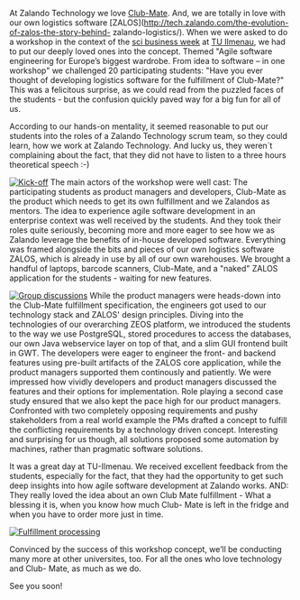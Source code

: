 <!--
.. title: Technology meets TU Ilmenau - Development à la Club-Mate Style
.. slug: technology-meets-tu-ilmenau-development-a-la-club-mate-style
.. date: 2013-06-13 09:59:40
.. tags: development,events,logistics,product-management,scrum,students,workshop
.. author: Marcus Daute
.. image: tu-ilmenau-2013_teaser.jpg
-->

At Zalando Technology we love [Club-Mate](http://www.clubmate.de/). And, we
are totally in love with our own logistics software
[ZALOS](http://tech.zalando.com/the-evolution-of-zalos-the-story-behind-
zalando-logistics/). When we were asked to do a workshop in the context of the
[sci business week](http://www.sci-business-week.de/) at [TU
Ilmenau](http://www.tu-ilmenau.de/), we had to put our deeply loved ones into
the concept. Themed "Agile software engineering for Europe’s biggest wardrobe.
From idea to software – in one workshop" we challenged 20 participating
students: "Have you ever thought of developing logistics software for the
fulfillment of Club-Mate?" This was a felicitous surprise, as we could read
from the puzzled faces of the students - but the confusion quickly paved way
for a big fun for all of us.

<!-- TEASER_END -->

According to our hands-on mentality, it seemed
reasonable to put our students into the roles of a Zalando Technology scrum
team, so they could learn, how we work at Zalando Technology. And lucky us,
they weren`t complaining about the fact, that they did not have to listen to a
three hours theoretical speech :-)

[![Kick-off](/files/2013/06/DSCN4311.jpg)](/files/2013/06/DSCN4311.jpg) The
main actors of the workshop were well cast: The participating students as
product managers and developers, Club-Mate as the product which needs to get
its own fulfillment and we Zalandos as mentors. The idea to experience agile
software development in an enterprise context was well received by the
students. And they took their roles quite seriously, becoming more and more
eager to see how we as Zalando leverage the benefits of in-house developed
software. Everything was framed alongside the bits and pieces of our own
logistics software ZALOS, which is already in use by all of our own
warehouses. We brought a handful of laptops, barcode scanners, Club-Mate, and
a "naked" ZALOS application for the students - waiting for new features.

[![Group discussions](/files/2013/06/DSCN4332.jpg)](/files/2013/06/DSCN4332.jpg)
While the product managers were heads-down into the Club-Mate
fulfillment specification, the engineers got used to our technology stack and
ZALOS' design principles. Diving into the technologies of our overarching ZEOS
platform, we introduced the students to the way we use PostgreSQL, stored
procedures to access the databases, our own Java webservice layer on top of
that, and a slim GUI frontend built in GWT. The developers were eager to
engineer the front- and backend features using pre-built artifacts of the
ZALOS core application, while the product managers supported them continously
and patiently. We were impressed how vividly developers and product managers
discussed the features and their options for implementation. Role playing a
second case study ensured that we also kept the pace high for our product
managers. Confronted with two completely opposing requirements and pushy
stakeholders from a real world example the PMs drafted a concept to fulfill
the conflicting requirements by a technology driven concept. Interesting and
surprising for us though, all solutions proposed some automation by machines,
rather than pragmatic software solutions.

It was a great day at TU-Ilmenau. We
received excellent feedback from the students, especially for the fact, that
they had the opportunity to get such deep insights into how agile software
development at Zalando works. AND: They really loved the idea about an own
Club Mate fulfillment - What a blessing it is, when you know how much Club-
Mate is left in the fridge and when you have to order more just in time.

[![Fulfillment processing](/files/2013/06/DSCN4326.jpg)](/files/2013/06/DSCN4326.jpg)

Convinced by the success of this workshop concept, we’ll be conducting many
more at other universites, too. For all the ones who love technology and Club-
Mate, as much as we do.

See you soon!

